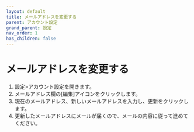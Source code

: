 ```yaml
---
layout: default
title: メールアドレスを変更する
parent: アカウント設定
grand_parent: 設定
nav_order: 1
has_children: false
---
```


# メールアドレスを変更する

1. 設定>アカウント設定を開きます。
2. メールアドレス欄の[編集]アイコンをクリックします。
3. 現在のメールアドレス、新しいメールアドレスを入力し、更新をクリックします。
4. 更新したメールアドレスにメールが届くので、メールの内容に従って進めてください。
